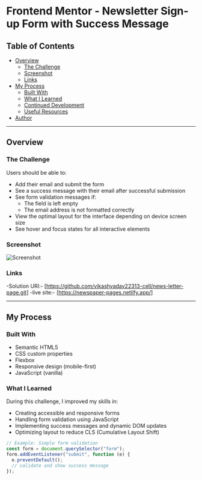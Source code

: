 # Frontend Mentor - Newsletter Sign-up Form with Success Message

## Table of Contents

- [Overview](#overview)
  - [The Challenge](#the-challenge)
  - [Screenshot](#screenshot)
  - [Links](#links)
- [My Process](#my-process)
  - [Built With](#built-with)
  - [What I Learned](#what-i-learned)
  - [Continued Development](#continued-development)
  - [Useful Resources](#useful-resources)
- [Author](#author)

---

## Overview

### The Challenge

Users should be able to:

- Add their email and submit the form
- See a success message with their email after successful submission
- See form validation messages if:
  - The field is left empty
  - The email address is not formatted correctly
- View the optimal layout for the interface depending on device screen size
- See hover and focus states for all interactive elements

### Screenshot

![Screenshot](./screenshot.jpg)

### Links

-Solution URl:- [https://github.com/vikashyadav22313-cell/news-letter-page.git]
-live site:- [https://newspaper-pages.netlify.app/]

---

## My Process

### Built With

- Semantic HTML5
- CSS custom properties
- Flexbox
- Responsive design (mobile-first)
- JavaScript (vanilla)

### What I Learned

During this challenge, I improved my skills in:

- Creating accessible and responsive forms
- Handling form validation using JavaScript
- Implementing success messages and dynamic DOM updates
- Optimizing layout to reduce CLS (Cumulative Layout Shift)

```js
// Example: Simple form validation
const form = document.querySelector("form");
form.addEventListener("submit", function (e) {
  e.preventDefault();
  // validate and show success message
});
```
